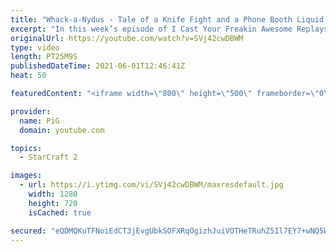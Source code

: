 ```yaml
---
title: "Whack-a-Nydus - Tale of a Knife Fight and a Phone Booth Liquid Reign ICYFAR G2"
excerpt: "In this week’s episode of I Cast Your Freakin Awesome Replays (ICYFAR) players sent in their craziest low eco-high aggression games!  CURRENT LIQUID REIGN ICYFAR CHALLENGE: \"Corporate Greed” - You need to have more than 100 workers at some point during the game! - During Liquid Reign ICYFARs there is"
originalUrl: https://youtube.com/watch?v=SVj42cwDBWM
type: video
length: PT25M9S
publishedDateTime: 2021-06-01T12:46:41Z
heat: 50

featuredContent: "<iframe width=\"800\" height=\"500\" frameborder=\"0\" src=\"https://www.youtube.com/embed/SVj42cwDBWM\" allow=\"accelerometer; autoplay; encrypted-media; gyroscope; picture-in-picture\" allowfullscreen></iframe>"

provider:
  name: PiG
  domain: youtube.com

topics:
  - StarCraft 2

images:
  - url: https://i.ytimg.com/vi/SVj42cwDBWM/maxresdefault.jpg
    width: 1280
    height: 720
    isCached: true

secured: "eQDMQKuTFNoiEdCT3jEvgUbkSOFXRqOgizhJuiVOTHeTRuhZ5Il7EY7+wNQ5WwSKC7+0YNCN4GYcB/86aR5sf+SNKFDJTe7DUqAjzncUluzrIFhH3Ex/ZFiIuhEcURJxo70bkdsv5Gen0blv4UyTaCk3Jjt7MY9jCo3T34VXJ5I4SipD4VxQ0Mv0w2sxc5As72kpBbUc88Bw/PohTjFFZcR5M1Qm7czRttKzhS2ia+UERAn5x32XBvzKYVkCthR0zckO7J8fPo53P5A4m59d8/cV3TjzbQV/Je2apNyWgEWIfsXzBr6C1PapO93B897J6T5lYjXCC6LVVHeJsJyDCGLcXCTdXAEJe6L1QTWzS6HnQtNhSLat7MiK7JVjT5uCuhGP5BHxFc/VFAlClJoNpiUBQSaXaMUs9O+prEvblPE=;xgbJhxvQRWXUTyXnhatJ4g=="
---
```


